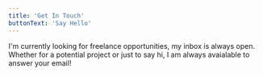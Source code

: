 ```yaml
---
title: 'Get In Touch'
buttonText: 'Say Hello'
---
```


I'm currently looking for freelance opportunities, my inbox is always open. Whether for a potential project or just to say hi, I am always avaialable to answer your email!
